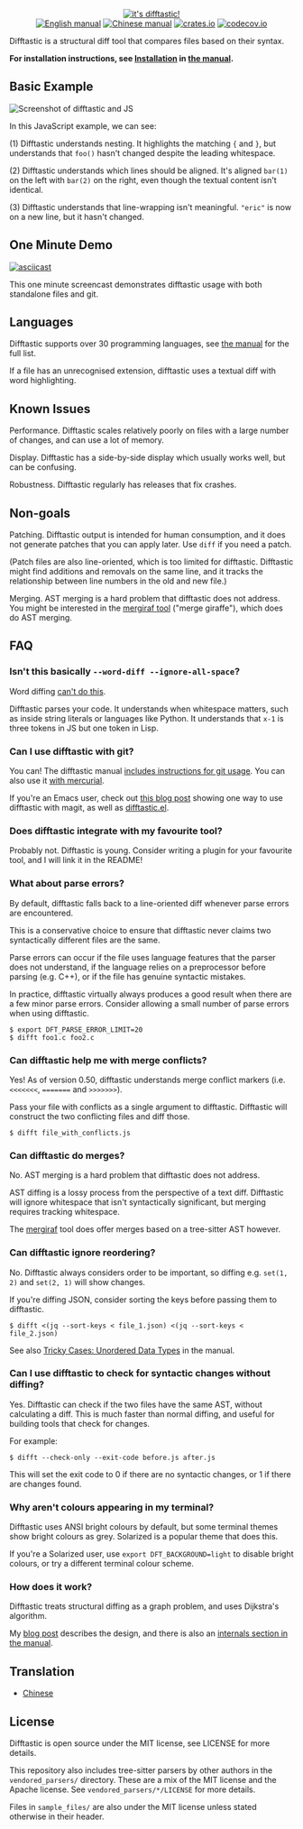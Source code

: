 <p align="center">
  <a href="#readme"><img src="img/logo.png" alt="it's difftastic!"/></a>
  <br>
  <a href="https://difftastic.wilfred.me.uk/introduction.html"><img src="https://img.shields.io/badge/manual-en-brightgreen?style=plastic" alt="English manual"></a>
  <a href="https://difftastic.wilfred.me.uk/zh-CN/"><img src="https://img.shields.io/badge/manual-zh--CN-brightgreen?style=plastic" alt="Chinese manual"></a>
  <a href="https://crates.io/crates/difftastic"><img src="https://img.shields.io/crates/v/difftastic.svg?style=plastic" alt="crates.io"></a>
  <a href="https://codecov.io/gh/Wilfred/difftastic"><img src="https://img.shields.io/codecov/c/github/Wilfred/difftastic?style=plastic&token=dZzAZtQT2S" alt="codecov.io"></a>
</p>

Difftastic is a structural diff tool that compares files based on
their syntax.

**For installation instructions, see
[Installation](https://difftastic.wilfred.me.uk/installation.html) in
[the manual](http://difftastic.wilfred.me.uk/).**

## Basic Example

![Screenshot of difftastic and JS](img/js.png)

In this JavaScript example, we can see:

(1) Difftastic understands nesting. It highlights the matching `{` and
`}`, but understands that `foo()` hasn't changed despite the leading
whitespace.

(2) Difftastic understands which lines should be aligned. It's aligned
`bar(1)` on the left with `bar(2)` on the right, even though the
textual content isn't identical.

(3) Difftastic understands that line-wrapping isn't
meaningful. `"eric"` is now on a new line, but it hasn't changed.

## One Minute Demo

[![asciicast](https://asciinema.org/a/480875.svg)](https://asciinema.org/a/480875)

This one minute screencast demonstrates difftastic usage with both
standalone files and git.

## Languages

Difftastic supports over 30 programming languages, see [the
manual](https://difftastic.wilfred.me.uk/languages_supported.html) for the full list.

If a file has an unrecognised extension, difftastic uses a
textual diff with word highlighting.

## Known Issues

Performance. Difftastic scales relatively poorly on files with a large
number of changes, and can use a lot of memory.

Display. Difftastic has a side-by-side display which usually works well, but can
be confusing.

Robustness. Difftastic regularly has releases that fix crashes.

## Non-goals

Patching. Difftastic output is intended for human consumption, and it
does not generate patches that you can apply later. Use `diff` if you
need a patch.

(Patch files are also line-oriented, which is too limited for
difftastic. Difftastic might find additions and removals on the same
line, and it tracks the relationship between line numbers in the old
and new file.)

Merging. AST merging is a hard problem that difftastic does not
address. You might be interested in the [mergiraf
tool](https://mergiraf.org/) ("merge giraffe"), which does do AST
merging.

## FAQ

### Isn't this basically `--word-diff --ignore-all-space`?

Word diffing [can't do
this](https://twitter.com/_wilfredh/status/1510139929971421191/photo/1).

Difftastic parses your code. It understands when whitespace matters,
such as inside string literals or languages like Python. It understands
that `x-1` is three tokens in JS but one token in Lisp.

### Can I use difftastic with git?

You can! The difftastic manual [includes instructions for git
usage](https://difftastic.wilfred.me.uk/git.html). You can also use it
[with mercurial](https://difftastic.wilfred.me.uk/mercurial.html).

If you're an Emacs user, check out [this blog
post](https://tsdh.org/posts/2022-08-01-difftastic-diffing-with-magit.html)
showing one way to use difftastic with magit, as well as
[difftastic.el](https://github.com/pkryger/difftastic.el).

### Does difftastic integrate with my favourite tool?

Probably not. Difftastic is young. Consider writing a plugin for your
favourite tool, and I will link it in the README!

### What about parse errors?

By default, difftastic falls back to a line-oriented diff whenever
parse errors are encountered.

This is a conservative choice to ensure that difftastic never claims
two syntactically different files are the same.

Parse errors can occur if the file uses language features that the
parser does not understand, if the language relies on a preprocessor
before parsing (e.g. C++), or if the file has genuine syntactic
mistakes.

In practice, difftastic virtually always produces a good result when
there are a few minor parse errors. Consider allowing a small number
of parse errors when using difftastic.

```
$ export DFT_PARSE_ERROR_LIMIT=20
$ difft foo1.c foo2.c
```

### Can difftastic help me with merge conflicts?

Yes! As of version 0.50, difftastic understands merge conflict markers
(i.e. `<<<<<<<`, `=======` and `>>>>>>>`).

Pass your file with conflicts as a single argument to
difftastic. Difftastic will construct the two conflicting files and
diff those.

```
$ difft file_with_conflicts.js
```

### Can difftastic do merges?

No. AST merging is a hard problem that difftastic does not address.

AST diffing is a lossy process from the perspective of a text
diff. Difftastic will ignore whitespace that isn't syntactically
significant, but merging requires tracking whitespace.

The [mergiraf](https://mergiraf.org/) tool does offer merges based on
a tree-sitter AST however.

### Can difftastic ignore reordering?

No. Difftastic always considers order to be important, so diffing
e.g. `set(1, 2)` and `set(2, 1)` will show changes.

If you're diffing JSON, consider sorting the keys before passing them
to difftastic.

```
$ difft <(jq --sort-keys < file_1.json) <(jq --sort-keys < file_2.json)
```

See also [Tricky Cases: Unordered Data
Types](https://difftastic.wilfred.me.uk/tricky_cases.html#unordered-data-types)
in the manual.

### Can I use difftastic to check for syntactic changes without diffing?

Yes. Difftastic can check if the two files have the same AST, without
calculating a diff. This is much faster than normal diffing, and
useful for building tools that check for changes.

For example:

```
$ difft --check-only --exit-code before.js after.js
```

This will set the exit code to 0 if there are no syntactic changes, or
1 if there are changes found.

### Why aren't colours appearing in my terminal?

Difftastic uses ANSI bright colours by default, but some terminal
themes show bright colours as grey. Solarized is a popular theme that
does this.

If you're a Solarized user, use `export DFT_BACKGROUND=light` to
disable bright colours, or try a different terminal colour scheme.

### How does it work?

Difftastic treats structural diffing as a graph problem, and uses
Dijkstra's algorithm.

My [blog
post](https://www.wilfred.me.uk/blog/2022/09/06/difftastic-the-fantastic-diff/)
describes the design, and there is also an [internals section in the
manual](https://difftastic.wilfred.me.uk/diffing.html).

## Translation

+ [Chinese](./translation/zh-CN/README-zh-CN.md)

## License

Difftastic is open source under the MIT license, see LICENSE for more
details.

This repository also includes tree-sitter parsers by other authors in
the `vendored_parsers/` directory. These are a mix of the MIT license and the
Apache license. See `vendored_parsers/*/LICENSE` for more details.

Files in `sample_files/` are also under the MIT license unless stated
otherwise in their header.
